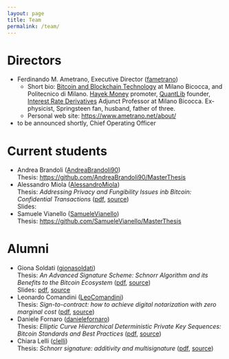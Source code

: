 ```yaml
---
layout: page
title: Team
permalink: /team/
---
```


# Directors

* Ferdinando M. Ametrano, Executive Director ([fametrano](https://github.com/fametrano))
  * Short bio: [Bitcoin and Blockchain Technology](https://www.ametrano.net/bbt/) at
               Milano Bicocca, and Politecnico di Milano.
               [Hayek Money](https://ssrn.com/abstract=2425270) promoter,
               [QuantLib](https://www.quantlib.org) founder,
               [Interest Rate Derivatives](https://www.ametrano.net/ird/)
               Adjunct Professor at Milano Bicocca.
               Ex-physicist, Springsteen fan, husband, father of three.
  * Personal web site: <https://www.ametrano.net/about/>
* to be announced shortly, Chief Operating Officer

# Current students

* Andrea Brandoli ([AndreaBrandoli90](https://github.com/AndreaBrandoli90))  
  Thesis: <https://github.com/AndreaBrandoli90/MasterThesis>
* Alessandro Miola ([AlessandroMiola](https://github.com/AlessandroMiola))  
  Thesis: _Addressing Privacy and Fungibility Issues inb Bitcoin: Confidential Transactions_ ([pdf](https://github.com/AlessandroMiola/Thesis/blob/master/Thesis.pdf), [source](https://github.com/AlessandroMiola/Thesis))  
  Slides:
* Samuele Vianello ([SamueleVianello](https://github.com/SamueleVianello))  
  Thesis: <https://github.com/SamueleVianello/MasterThesis>

# Alumni

* Giona Soldati ([gionasoldati](https://github.com/gionasoldati))  
  Thesis: _An Advanced Signature Scheme: Schnorr Algorithm and its Benefits to the Bitcoin Ecosystem_ ([pdf](https://github.com/gionasoldati/thesis/blob/master/main.pdf), [source](https://github.com/gionasoldati/thesis))  
  Slides: [pdf](https://github.com/gionasoldati/thesis/blob/master/Presentation/main.pdf), [source](https://github.com/gionasoldati/thesis/tree/master/Presentation)
* Leonardo Comandini ([LeoComandini](https://github.com/LeoComandini))  
  Thesis: _Sign-to-contract: how to achieve digital notarization with zero marginal cost_ ([pdf](https://www.politesi.polimi.it/bitstream/10589/140124/1/2018_04_Comandini.pdf), [source](https://github.com/LeoComandini/Thesis))
* Daniele Fornaro ([danielefornaro](https://github.com/danielefornaro))  
  Thesis: _Elliptic Curve Hierarchical Deterministic Private Key Sequences: Bitcoin Standards and Best Practices_ ([pdf](https://www.politesi.polimi.it/bitstream/10589/140112/1/2018_04_Fornaro.pdf), [source](https://github.com/danielefornaro/Tesi))
* Chiara Lelli ([clelli](https://github.com/clelli))  
  Thesis: _Schnorr signature: additivity and multisignature_ ([pdf](https://github.com/clelli/Schnorr/blob/master/tesi.pdf), [source](https://github.com/clelli/Schnorr))
